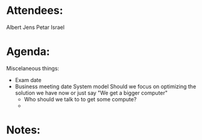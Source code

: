 
# Attendees:
Albert 
Jens 
Petar
Israel


# Agenda:
Miscelaneous things:
- Exam date
- Business meeting date
System model
Should we focus on optimizing the solution we have now or just say "We get a bigger computer"
	- Who should we talk to to get some compute?
	- 

# Notes:

